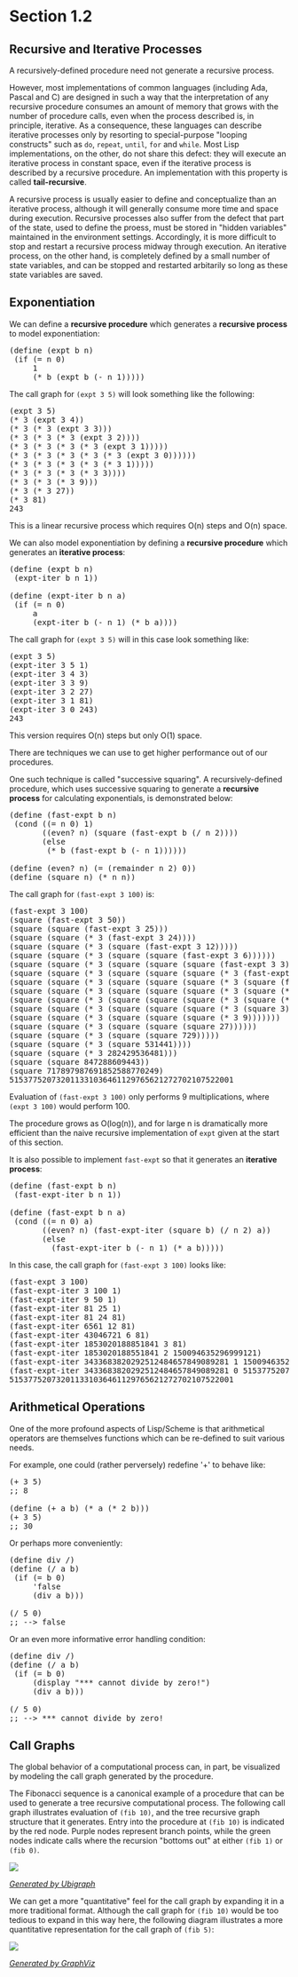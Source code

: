 Section 1.2
=========== 

Recursive and Iterative Processes
--------------------------------- 

A recursively-defined procedure need not generate a recursive process.

However, most implementations of common languages (including Ada, Pascal and C) are designed in such a way that the interpretation of any recursive procedure consumes an amount of memory that grows with the number of procedure calls, even when the process described is, in principle, iterative. As a consequence, these languages can describe iterative processes only by resorting to special-purpose "looping constructs" such as `do`, `repeat`, `until`, `for` and `while`. Most Lisp implementations, on the other, do not share this defect: they will execute an iterative process in constant space, even if the iterative process is described by a recursive procedure. An implementation with this property is called **tail-recursive**.

A recursive process is usually easier to define and conceptualize than an iterative process, although it will generally consume more time and space during execution. Recursive processes also suffer from the defect that part of the state, used to define the proess, must be stored in "hidden variables" maintained in the environment settings. Accordingly, it is more difficult to stop and restart a recursive process midway through execution. An iterative process, on the other hand, is completely defined by a small number of state variables, and can be stopped and restarted arbitarily so long as these state variables are saved.

Exponentiation
-------------- 

We can define a **recursive procedure** which generates a **recursive process** to model exponentiation:

<pre>
(define (expt b n)
 (if (= n 0)
     1
     (* b (expt b (- n 1)))))
</pre>

The call graph for `(expt 3 5)` will look something like the following:

<pre>
(expt 3 5)
(* 3 (expt 3 4))
(* 3 (* 3 (expt 3 3)))
(* 3 (* 3 (* 3 (expt 3 2))))
(* 3 (* 3 (* 3 (* 3 (expt 3 1)))))
(* 3 (* 3 (* 3 (* 3 (* 3 (expt 3 0))))))
(* 3 (* 3 (* 3 (* 3 (* 3 1)))))
(* 3 (* 3 (* 3 (* 3 3))))
(* 3 (* 3 (* 3 9)))
(* 3 (* 3 27))
(* 3 81)
243
</pre>

This is a linear recursive process which requires O(n) steps and O(n) space.

We can also model exponentiation by defining a **recursive procedure** which generates an **iterative process**:

<pre>
(define (expt b n)
 (expt-iter b n 1))

(define (expt-iter b n a)
 (if (= n 0)
     a
     (expt-iter b (- n 1) (* b a))))
</pre>

The call graph for `(expt 3 5)` will in this case look something like:

<pre>
(expt 3 5)
(expt-iter 3 5 1)
(expt-iter 3 4 3)
(expt-iter 3 3 9)
(expt-iter 3 2 27)
(expt-iter 3 1 81)
(expt-iter 3 0 243)
243
</pre>

This version requires O(n) steps but only O(1) space.

There are techniques we can use to get higher performance out of our procedures. 

One such technique is called "successive squaring". A recursively-defined procedure, which uses successive squaring to generate a **recursive process** for calculating exponentials, is demonstrated below:

<pre>
(define (fast-expt b n)
 (cond ((= n 0) 1)
       ((even? n) (square (fast-expt b (/ n 2))))
       (else 
        (* b (fast-expt b (- n 1))))))

(define (even? n) (= (remainder n 2) 0))
(define (square n) (* n n))
</pre>

The call graph for `(fast-expt 3 100)` is:

<pre>
(fast-expt 3 100)
(square (fast-expt 3 50))
(square (square (fast-expt 3 25)))
(square (square (* 3 (fast-expt 3 24))))
(square (square (* 3 (square (fast-expt 3 12)))))
(square (square (* 3 (square (square (fast-expt 3 6))))))
(square (square (* 3 (square (square (square (fast-expt 3 3)))))))
(square (square (* 3 (square (square (square (* 3 (fast-expt 3 2))))))))
(square (square (* 3 (square (square (square (* 3 (square (fast-expt 3 1)))))))))
(square (square (* 3 (square (square (square (* 3 (square (* 3 (fast-expt 3 0))))))))))
(square (square (* 3 (square (square (square (* 3 (square (* 3 1)))))))))
(square (square (* 3 (square (square (square (* 3 (square 3))))))
(square (square (* 3 (square (square (square (* 3 9)))))))
(square (square (* 3 (square (square (square 27))))))
(square (square (* 3 (square (square 729)))))
(square (square (* 3 (square 531441))))
(square (square (* 3 282429536481)))
(square (square 847288609443))
(square 717897987691852588770249)
515377520732011331036461129765621272702107522001
</pre>

Evaluation of `(fast-expt 3 100)` only performs 9 multiplications, where `(expt 3 100)` would perform 100. 

The procedure grows as O(log(n)), and for large n is dramatically more efficient than the naive recursive implementation of `expt` given at the start of this section.

It is also possible to implement `fast-expt` so that it generates an **iterative process**:

<pre>
(define (fast-expt b n)
 (fast-expt-iter b n 1))

(define (fast-expt b n a)
 (cond ((= n 0) a)
       ((even? n) (fast-expt-iter (square b) (/ n 2) a))
       (else
         (fast-expt-iter b (- n 1) (* a b)))))
</pre>

In this case, the call graph for `(fast-expt 3 100)` looks like:

<pre>
(fast-expt 3 100)
(fast-expt-iter 3 100 1)
(fast-expt-iter 9 50 1)
(fast-expt-iter 81 25 1)
(fast-expt-iter 81 24 81)
(fast-expt-iter 6561 12 81)
(fast-expt-iter 43046721 6 81)
(fast-expt-iter 1853020188851841 3 81)
(fast-expt-iter 1853020188551841 2 150094635296999121)
(fast-expt-iter 3433683820292512484657849089281 1 150094635296999121)
(fast-expt-iter 3433683820292512484657849089281 0 515377520732011331036461129765621272702107522001)
515377520732011331036461129765621272702107522001
</pre>

Arithmetical Operations
----------------------- 

One of the more profound aspects of Lisp/Scheme is that arithmetical operators are themselves functions which can be re-defined to suit various needs.

For example, one could (rather perversely) redefine '+' to behave like:

<pre>
(+ 3 5)
;; 8

(define (+ a b) (* a (* 2 b)))
(+ 3 5)
;; 30
</pre>

Or perhaps more conveniently:

<pre>
(define div /)
(define (/ a b)
 (if (= b 0)
     'false
     (div a b)))

(/ 5 0)
;; --> false
</pre>

Or an even more informative error handling condition:

<pre>
(define div /)
(define (/ a b)
 (if (= b 0)
     (display "*** cannot divide by zero!")
     (div a b)))

(/ 5 0)
;; --> *** cannot divide by zero!
</pre>

Call Graphs
-----------

The global behavior of a computational process can, in part, be visualized by modeling the call graph generated by the procedure. 

The Fibonacci sequence is a canonical example of a procedure that can be used to generate a tree recursive computational process. The following call graph illustrates evaluation of `(fib 10)`, and the tree recursive graph structure that it generates. Entry into the procedure at `(fib 10)` is indicated by the red node. Purple nodes represent branch points, while the green nodes indicate calls where the recursion "bottoms out" at either `(fib 1)` or `(fib 0)`.

[![](http://farm7.static.flickr.com/6037/5906890656_7acd67125e.jpg)](http://farm7.static.flickr.com/6037/5906890656_7acd67125e.jpg)

[*Generated by Ubigraph*](http://ubietylab.net/ubigraph/)

We can get a more "quantitative" feel for the call graph by expanding it in a more traditional format. Although the call graph for `(fib 10)` would be too tedious to expand in this way here, the following diagram illustrates a more quantitative representation for the call graph of `(fib 5)`:

[![](http://farm6.static.flickr.com/5151/5909855256_588deed1a1.jpg)](http://farm6.static.flickr.com/5151/5909855256_588deed1a1.jpg)

[*Generated by GraphViz*](http://www.graphviz.org/)